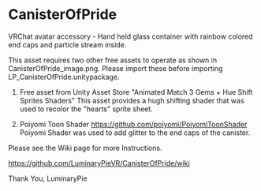 # CanisterOfPride
VRChat avatar accessory - Hand held glass container with rainbow colored end caps and particle stream inside.

This asset requires two other free assets to operate as shown in CanisterOfPride_image.png.
Please import these before importing LP_CanisterOfPride.unitypackage.

1) Free asset from Unity Asset Store
    "Animated Match 3 Gems + Hue Shift Sprites Shaders"
    This asset provides a hugh shifting shader that was used to recolor the "hearts" sprite sheet.
 
2) Poiyomi Toon Shader
    https://github.com/poiyomi/PoiyomiToonShader
    Poiyomi Shader was used to add glitter to the end caps of the canister.


Please see the Wiki page for more Instructions.

https://github.com/LuminaryPieVR/CanisterOfPride/wiki

Thank You,
LuminaryPie

